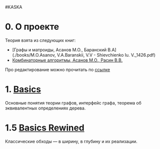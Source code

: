 #KASKA

# 0. О проекте
Теория взята из следующих книг:
* [Графы и матроиды, Асанов М.О., Баранский В.А](./books/M.O.Asanov, V.A.Baranskii, V.V - Shievchienko Iu. V._1426.pdf)
* [Комбинаторные алгоритмы, Асанов М.О., Расин В.В.](./books/asanov-mo-rasin-vv-kombinatornye-algoritmy_fd508acd7ea.pdf)

Про редактирование можно прочитать по [ссылке](./editing.md)

# 1. [Basics](./kaska-docs/target/mdoc/1_basics.md)
Основные понятия теории графов, интерфейс графа, теорема об эквивалентных определениях дерева.
# 1.5 [Basics Rewined](./kaska-docs/target/mdoc/basics_rewined.md)
Классические обходы &mdash; в ширину, в глубину и их реализации.
